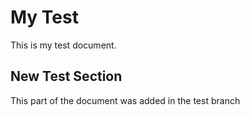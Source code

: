 # My Test

This is my test document.

## New Test Section

This part of the document was added in the test branch
